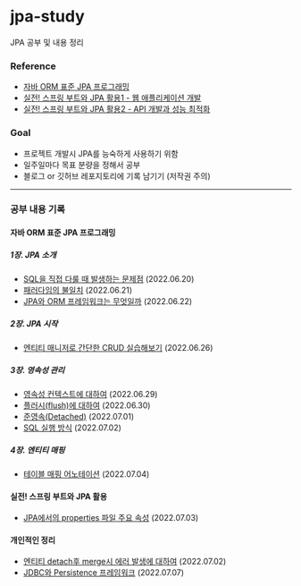# jpa-study
JPA 공부 및 내용 정리

### Reference
- [자바 ORM 표준 JPA 프로그래밍](http://www.yes24.com/Product/Goods/19040233) 
- [실전! 스프링 부트와 JPA 활용1 - 웹 애플리케이션 개발](https://www.inflearn.com/course/%EC%8A%A4%ED%94%84%EB%A7%81%EB%B6%80%ED%8A%B8-JPA-%ED%99%9C%EC%9A%A9-1)
- [실전! 스프링 부트와 JPA 활용2 - API 개발과 성능 최적화](https://www.inflearn.com/course/%EC%8A%A4%ED%94%84%EB%A7%81%EB%B6%80%ED%8A%B8-JPA-API%EA%B0%9C%EB%B0%9C-%EC%84%B1%EB%8A%A5%EC%B5%9C%EC%A0%81%ED%99%94) 

### Goal
- 프로젝트 개발시 JPA를 능숙하게 사용하기 위함
- 일주일마다 목표 분량을 정해서 공부
- 블로그 or 깃허브 레포지토리에 기록 남기기 (저작권 주의)
___

### 공부 내용 기록
#### 자바 ORM 표준 JPA 프로그래밍
##### 1장. JPA 소개
- [SQL을 직접 다룰 때 발생하는 문제점](https://blog.naver.com/damiano102777/222780824494) (2022.06.20)
- [패러다임의 불일치](https://blog.naver.com/damiano102777/222782356774) (2022.06.21)
- [JPA와 ORM 프레임워크는 무엇일까](https://blog.naver.com/damiano102777/222784239123) (2022.06.22)

##### 2장. JPA 시작
- [엔티티 매니저로 간단한 CRUD 실습해보기](https://blog.naver.com/damiano102777/222788340822) (2022.06.26)

##### 3장. 영속성 관리
- [영속성 컨텍스트에 대하여](https://blog.naver.com/damiano102777/222791964802) (2022.06.29)
- [플러시(flush)에 대하여](https://blog.naver.com/damiano102777/222794130931) (2022.06.30)
- [준영속(Detached)](https://blog.naver.com/damiano102777/222796557021) (2022.07.01)
- [SQL 실행 방식](https://blog.naver.com/damiano102777/222797622459) (2022.07.02)

##### 4장. 엔티티 매핑
- [테이블 매핑 어노테이션](https://github.com/Kim-Juwon/today-i-learned/blob/main/jpa/%ED%85%8C%EC%9D%B4%EB%B8%94%20%EB%A7%A4%ED%95%91%20%EC%96%B4%EB%85%B8%ED%85%8C%EC%9D%B4%EC%85%98.md) (2022.07.04)


#### 실전! 스프링 부트와 JPA 활용
- [JPA에서의 properties 파일 주요 속성](https://github.com/Kim-Juwon/today-i-learned/blob/main/jpa/properties%20%ED%8C%8C%EC%9D%BC%20%EC%A3%BC%EC%9A%94%20%EC%86%8D%EC%84%B1%20.md) (2022.07.03)

#### 개인적인 정리
- [엔티티 detach후 merge시 에러 발생에 대하여](https://github.com/Kim-Juwon/today-i-learned/blob/main/jpa/%EC%97%94%ED%8B%B0%ED%8B%B0%20detach%ED%9B%84%20merge%EC%8B%9C%20%EC%97%90%EB%9F%AC%20%EB%B0%9C%EC%83%9D%EC%97%90%20%EB%8C%80%ED%95%98%EC%97%AC.md) (2022.07.02)
- [JDBC와 Persistence 프레임워크](https://github.com/Kim-Juwon/today-i-learned/blob/main/jpa/JDBC%EC%99%80%20Persistence%20%ED%94%84%EB%A0%88%EC%9E%84%EC%9B%8C%ED%81%AC.md) (2022.07.07)
